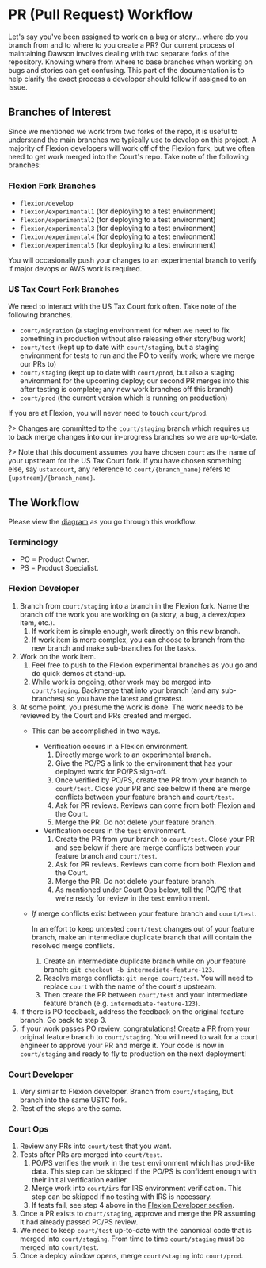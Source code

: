 # PR (Pull Request) Workflow

Let's say you've been assigned to work on a bug or story... where do you branch from and to where to you create a PR?  Our current process of maintaining Dawson involves dealing with two separate forks of the repository.  Knowing where from where to base branches when working on bugs and stories can get confusing.  This part of the documentation is to help clarify the exact process a developer should follow if assigned to an issue.

## Branches of Interest

Since we mentioned we work from two forks of the repo, it is useful to understand the main branches we typically use to develop on this project.  A majority of Flexion developers will work off of the Flexion fork, but we often need to get work merged into the Court's repo.  Take note of the following branches:

### Flexion Fork Branches

- `flexion/develop`
- `flexion/experimental1` (for deploying to a test environment)
- `flexion/experimental2` (for deploying to a test environment)
- `flexion/experimental3` (for deploying to a test environment)
- `flexion/experimental4` (for deploying to a test environment)
- `flexion/experimental5` (for deploying to a test environment)

You will occasionally push your changes to an experimental branch to verify if major devops or AWS work is required.

### US Tax Court Fork Branches

We need to interact with the US Tax Court fork often.  Take note of the following branches.

- `court/migration` (a staging environment for when we need to fix something in production without also releasing other story/bug work)
- `court/test` (kept up to date with `court/staging`, but a staging environment for tests to run and the PO to verify work; where we merge our PRs to)
- `court/staging` (kept up to date with `court/prod`, but also a staging environment for the upcoming deploy; our second PR merges into this after testing is complete; any new work branches off this branch)
- `court/prod` (the current version which is running on production)

If you are at Flexion, you will never need to touch `court/prod`.

?> Changes are committed to the `court/staging` branch which requires us to back merge changes into our in-progress branches so we are up-to-date.

?> Note that this document assumes you have chosen `court` as the name of your upstream for the US Tax Court fork. If you have chosen something else, say `ustaxcourt`, any reference to `court/{branch_name}` refers to `{upstream}/{branch_name}`. 

## The Workflow

Please view the [diagram](https://lucid.app/documents/view/eb52faa0-5076-47f1-8cf4-d0fa2da8a768) as you go through this workflow.

### Terminology

- PO = Product Owner.
- PS = Product Specialist.

### Flexion Developer

1. Branch from `court/staging` into a branch in the Flexion fork.  Name the branch off the work you are working on (a story, a bug, a devex/opex item, etc.).
   1. If work item is simple enough, work directly on this new branch.
   2. If work item is more complex, you can choose to branch from the new branch and make sub-branches for the tasks.
2. Work on the work item.
   1. Feel free to push to the Flexion experimental branches as you go and do quick demos at stand-up.
   2. While work is ongoing, other work may be merged into `court/staging`.  Backmerge that into your branch (and any sub-branches) so you have the latest and greatest.
3. At some point, you presume the work is done.  The work needs to be reviewed by the Court and PRs created and merged.
   - This can be accomplished in two ways.
     - Verification occurs in a Flexion environment.
       1. Directly merge work to an experimental branch.
       2. Give the PO/PS a link to the environment that has your deployed work for PO/PS sign-off.
       3. Once verified by PO/PS, create the PR from your branch to `court/test`.  Close your PR and see below if there are merge conflicts between your feature branch and `court/test`.
       4. Ask for PR reviews.  Reviews can come from both Flexion and the Court.
       5. Merge the PR.  Do not delete your feature branch.
     - Verification occurs in the `test` environment.
       1. Create the PR from your branch to `court/test`.  Close your PR and see below if there are merge conflicts between your feature branch and `court/test`.
       2. Ask for PR reviews.  Reviews can come from both Flexion and the Court.
       3. Merge the PR.  Do not delete your feature branch.
       4. As mentioned under [Court Ops](#court-ops) below, tell the PO/PS that we're ready for review in the `test` environment.
   - _If_ merge conflicts exist between your feature branch and `court/test`.

     In an effort to keep untested `court/test` changes out of your feature branch, make an intermediate duplicate branch that will contain the resolved merge conflicts.
       1. Create an intermediate duplicate branch while on your feature branch: `git checkout -b intermediate-feature-123`.
       2. Resolve merge conflicts: `git merge court/test`.  You will need to replace `court` with the name of the court's upstream.
       3. Then create the PR between `court/test` and your intermediate feature branch (e.g. `intermediate-feature-123`).
4. If there is PO feedback, address the feedback on the original feature branch.  Go back to step 3.
5. If your work passes PO review, congratulations!  Create a PR from your original feature branch to `court/staging`.  You will need to wait for a court engineer to approve your PR and merge it.  Your code is now in `court/staging` and ready to fly to production on the next deployment!

### Court Developer

1. Very similar to Flexion developer.  Branch from `court/staging`, but branch into the same USTC fork.
2. Rest of the steps are the same.

### Court Ops

1. Review any PRs into `court/test` that you want.
2. Tests after PRs are merged into `court/test`.
   1. PO/PS verifies the work in the `test` environment which has prod-like data.  This step can be skipped if the PO/PS is confident enough with their initial verification earlier.
   2. Merge work into `court/irs` for IRS environment verification.  This step can be skipped if no testing with IRS is necessary.
   3. If tests fail, see step 4 above in the [Flexion Developer section](#flexion-developer).
3. Once a PR exists to `court/staging`, approve and merge the PR assuming it had already passed PO/PS review.
4. We need to keep `court/test` up-to-date with the canonical code that is merged into `court/staging`.  From time to time `court/staging` must be merged into `court/test`.
5. Once a deploy window opens, merge `court/staging` into `court/prod`.
